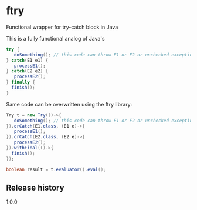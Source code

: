 # ftry
Functional wrapper for try-catch block in Java

This is a fully functional analog of Java's
```java
try {
   doSomething(); // this code can throw E1 or E2 or unchecked exceptiuons
} catch(E1 e1) {
   processE1();
} catch(E2 e2) {
   processE2();
} finally {
  finish();
}
```

Same code can be overwritten using the ftry library:

```java
Try t = new Try(()->{
   doSomething(); // this code can throw E1 or E2 or unchecked exceptiuons
}).orCatch(E1.class, (E1 e)->{
   processE1();
}).orCatch(E2.class, (E2 e)->{
   processE2();
}).withFinal(()->{
  finish();
});

boolean result = t.evaluator().eval();
```

## Release history

1.0.0